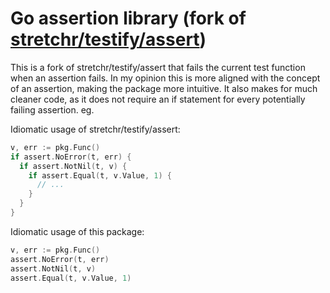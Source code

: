 # Go assertion library (fork of [stretchr/testify/assert](https://github.com/stretchr/testify/tree/master/assert))

This is a fork of stretchr/testify/assert that fails the current test function when an assertion fails. In my
opinion this is more aligned with the concept of an assertion, making the package more intuitive. It
also makes for much cleaner code, as it does not require an if statement for every potentially
failing assertion. eg.

Idiomatic usage of stretchr/testify/assert:

```go
v, err := pkg.Func()
if assert.NoError(t, err) {
  if assert.NotNil(t, v) {
    if assert.Equal(t, v.Value, 1) {
      // ...
    }
  }
}
```

Idiomatic usage of this package:

```go
v, err := pkg.Func()
assert.NoError(t, err)
assert.NotNil(t, v)
assert.Equal(t, v.Value, 1)
```
